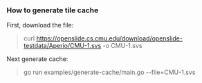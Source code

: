 ### How to generate tile cache

First, download the file:
> curl https://openslide.cs.cmu.edu/download/openslide-testdata/Aperio/CMU-1.svs -o CMU-1.svs

Next generate cache:
> go run examples/generate-cache/main.go --file=CMU-1.svs